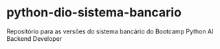 # python-dio-sistema-bancario
Repositório para as versões do sistema bancário do Bootcamp Python AI Backend Developer
